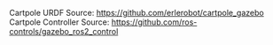 Cartpole URDF Source: https://github.com/erlerobot/cartpole_gazebo
Cartpole Controller Source: https://github.com/ros-controls/gazebo_ros2_control